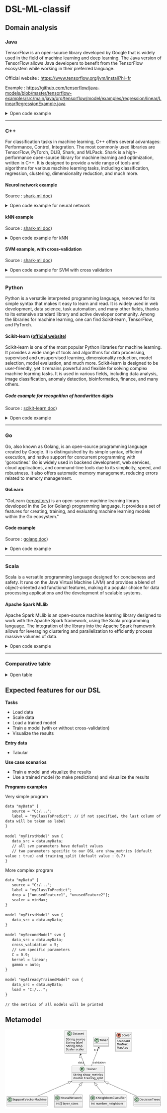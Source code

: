 # DSL-ML-classif

## Domain analysis

### Java

TensorFlow is an open-source library developed by Google that is widely used in the field of machine learning and deep learning. The Java version of TensorFlow allows Java developers to benefit from the TensorFlow ecosystem while working in their preferred language.

Official website : https://www.tensorflow.org/jvm/install?hl=fr 

Example : https://github.com/tensorflow/java-models/blob/master/tensorflow-examples/src/main/java/org/tensorflow/model/examples/regression/linear/LinearRegressionExample.java
<details>
<summary>Open code example</summary>

```java
package org.tensorflow.model.examples.regression.linear;

import java.util.List;
import java.util.Random;
import org.tensorflow.Graph;
import org.tensorflow.Session;
import org.tensorflow.framework.optimizers.GradientDescent;
import org.tensorflow.framework.optimizers.Optimizer;
import org.tensorflow.ndarray.Shape;
import org.tensorflow.op.Op;
import org.tensorflow.op.Ops;
import org.tensorflow.op.core.Placeholder;
import org.tensorflow.op.core.Variable;
import org.tensorflow.op.math.Add;
import org.tensorflow.op.math.Div;
import org.tensorflow.op.math.Mul;
import org.tensorflow.op.math.Pow;
import org.tensorflow.types.TFloat32;

/**
 * In this example TensorFlow finds the weight and bias of the linear regression during 1 epoch,
 * training on observations one by one.
 * <p>
 * Also, the weight and bias are extracted and printed.
 */
public class LinearRegressionExample {
    /**
     * Amount of data points.
     */
    private static final int N = 10;

    /**
     * This value is used to fill the Y placeholder in prediction.
     */
    public static final float LEARNING_RATE = 0.1f;
    public static final String WEIGHT_VARIABLE_NAME = "weight";
    public static final String BIAS_VARIABLE_NAME = "bias";

    public static void main(String[] args) {
        // Prepare the data
        float[] xValues = {1f, 2f, 3f, 4f, 5f, 6f, 7f, 8f, 9f, 10f};
        float[] yValues = new float[N];

        Random rnd = new Random(42);

        for (int i = 0; i < yValues.length; i++) {
            yValues[i] = (float) (10 * xValues[i] + 2 + 0.1 * (rnd.nextDouble() - 0.5));
        }

        try (Graph graph = new Graph()) {
            Ops tf = Ops.create(graph);

            // Define placeholders
            Placeholder<TFloat32> xData = tf.placeholder(TFloat32.class, Placeholder.shape(Shape.scalar()));
            Placeholder<TFloat32> yData = tf.placeholder(TFloat32.class, Placeholder.shape(Shape.scalar()));

            // Define variables
            Variable<TFloat32> weight = tf.withName(WEIGHT_VARIABLE_NAME).variable(tf.constant(1f));
            Variable<TFloat32> bias = tf.withName(BIAS_VARIABLE_NAME).variable(tf.constant(1f));

            // Define the model function weight*x + bias
            Mul<TFloat32> mul = tf.math.mul(xData, weight);
            Add<TFloat32> yPredicted = tf.math.add(mul, bias);

            // Define loss function MSE
            Pow<TFloat32> sum = tf.math.pow(tf.math.sub(yPredicted, yData), tf.constant(2f));
            Div<TFloat32> mse = tf.math.div(sum, tf.constant(2f * N));

            // Back-propagate gradients to variables for training
            Optimizer optimizer = new GradientDescent(graph, LEARNING_RATE);
            Op minimize = optimizer.minimize(mse);

            try (Session session = new Session(graph)) {

                // Train the model on data
                for (int i = 0; i < xValues.length; i++) {
                    float y = yValues[i];
                    float x = xValues[i];

                    try (TFloat32 xTensor = TFloat32.scalarOf(x);
                         TFloat32 yTensor = TFloat32.scalarOf(y)) {

                        session.runner()
                                .addTarget(minimize)
                                .feed(xData.asOutput(), xTensor)
                                .feed(yData.asOutput(), yTensor)
                                .run();

                        System.out.println("Training phase");
                        System.out.println("x is " + x + " y is " + y);
                    }
                }

                // Extract linear regression model weight and bias values
                List<?> tensorList = session.runner()
                        .fetch(WEIGHT_VARIABLE_NAME)
                        .fetch(BIAS_VARIABLE_NAME)
                        .run();

                try (TFloat32 weightValue = (TFloat32)tensorList.get(0);
                     TFloat32 biasValue = (TFloat32)tensorList.get(1)) {

                    System.out.println("Weight is " + weightValue.getFloat());
                    System.out.println("Bias is " + biasValue.getFloat());
                }

                // Let's predict y for x = 10f
                float x = 10f;
                float predictedY = 0f;

                try (TFloat32 xTensor = TFloat32.scalarOf(x);
                     TFloat32 yTensor = TFloat32.scalarOf(predictedY);
                     TFloat32 yPredictedTensor = (TFloat32)session.runner()
                             .feed(xData.asOutput(), xTensor)
                             .feed(yData.asOutput(), yTensor)
                             .fetch(yPredicted)
                             .run().get(0)) {

                    predictedY = yPredictedTensor.getFloat();

                    System.out.println("Predicted value: " + predictedY);
                }
            }
        }
    }
}
```
</details>

---

### C++

For classification tasks in machine learning, C++ offers several advantages: Performance, Control, Integration. The most commonly used libraries are TensorFlow, PyTorch, DLIB, Shark, and MLPack. Shark is a high-performance open-source library for machine learning and optimization, written in C++. It is designed to provide a wide range of tools and algorithms for various machine learning tasks, including classification, regression, clustering, dimensionality reduction, and much more.

#### Neurol network example
Source : [shark-ml doc](http://image.diku.dk/shark/doxygen_pages/html/_f_f_n_n_basic_tutorial_8cpp_source.html ))
<details>
	<summary>Open code example for neural network</summary>

```cpp

#include <shark/Models/LinearModel.h>//single dense layer
#include <shark/Models/ConcatenatedModel.h>//for stacking layers, provides operator>>
//training the  model
#include <shark/ObjectiveFunctions/ErrorFunction.h>//error function, allows for minibatch training
#include <shark/ObjectiveFunctions/Loss/CrossEntropy.h> // loss used for supervised training
#include <shark/ObjectiveFunctions/Loss/ZeroOneLoss.h> // loss used for evaluation of performance
#include <shark/Algorithms/GradientDescent/Adam.h> //optimizer: simple gradient descent.
#include <shark/Data/SparseData.h> //loading the dataset
using namespace shark;

std::size_t batchSize = 256;
LabeledData<RealVector,unsigned int> data;
importSparseData( data, argv[1], 0, batchSize );
data.shuffle(); //shuffle data randomly
auto test = splitAtElement(data, 70 * data.numberOfElements() / 100);//split a test set
std::size_t numClasses = numberOfClasses(data);
std::size_t inputDim = inputDimension(data);

//We use a dense linear model with rectifier activations
typedef LinearModel<RealVector, RectifierNeuron> DenseLayer;

//build the network
DenseLayer layer1(inputDim,hidden1, true);
DenseLayer layer2(hidden1,hidden2, true);
LinearModel<RealVector> output(hidden2,numClasses, true);
auto network = layer1 >> layer2 >> output;

//create the supervised problem.
CrossEntropy<unsigned int, RealVector> loss;
ErrorFunction<> error(data, &network, &loss, true);//enable minibatch training

//optimize the model
std::cout<<"training network"<<std::endl;
initRandomNormal(network,0.001);
Adam<> optimizer;
error.init();
optimizer.init(error);
for(std::size_t i = 0; i != iterations; ++i){
        optimizer.step(error);
        std::cout<<i<<" "<<optimizer.solution().value<<std::endl;
}
network.setParameterVector(optimizer.solution().point);
```
</details>

#### kNN example
Source : [shark-ml doc](http://image.diku.dk/shark/doxygen_pages/html/_k_n_n_tutorial_8cpp_source.html ))

<details>
	<summary>Open code example for kNN</summary>

```cpp

 #include <shark/Data/Csv.h>
 #include <shark/Models/NearestNeighborModel.h>
 #include <shark/Algorithms/NearestNeighbors/TreeNearestNeighbors.h>
 #include <shark/Models/Trees/KDTree.h>
 #include <shark/ObjectiveFunctions/Loss/ZeroOneLoss.h>
 #include <shark/Data/DataView.h>
 #include <iostream>
 
 using namespace shark;
 using namespace std;
 
 int main(int argc, char **argv) {
  if(argc < 2) {
  cerr << "usage: " << argv[0] << " (filename)" << endl;
  exit(EXIT_FAILURE);
  }
  // read data
  ClassificationDataset data;
  try {
  importCSV(data, argv[1], LAST_COLUMN, ' ');
  }
  catch (...) {
  cerr << "unable to read data from file " << argv[1] << endl;
  exit(EXIT_FAILURE);
  }
 
  cout << "number of data points: " << data.numberOfElements()
  << " number of classes: " << numberOfClasses(data)
  << " input dimension: " << inputDimension(data) << endl;
 
  // split data into training and test set
  ClassificationDataset dataTest = splitAtElement(data, static_cast<std::size_t>(.5 * data.numberOfElements()));
  cout << "training data points: " << data.numberOfElements() << endl;
  cout << "test data points: " << dataTest.numberOfElements() << endl;
 
  //create a binary search tree and initialize the search algorithm - a fast tree search
  KDTree<RealVector> tree(data.inputs());
  TreeNearestNeighbors<RealVector,unsigned int> algorithm(data,&tree);
  //instantiate the classifier
  const unsigned int K = 1; // number of neighbors for kNN
  NearestNeighborModel<RealVector, unsigned int> KNN(&algorithm,K);
 
  // evaluate classifier
  ZeroOneLoss<unsigned int> loss;
  Data<unsigned int> prediction = KNN(data.inputs());
  cout << K << "-KNN on training set accuracy: " << 1. - loss.eval(data.labels(), prediction) << endl;
  prediction = KNN(dataTest.inputs());
  cout << K << "-KNN on test set accuracy: " << 1. - loss.eval(dataTest.labels(), prediction) << endl;
 }

```
</details>

#### SVM example, with cross-validation
Source : [shark-ml doc](http://image.diku.dk/shark/doxygen_pages/html/_c_svm_grid_search_tutorial_8cpp_source.html ))

<details>
	<summary>Open code example for SVM with cross validation</summary>

```cpp

#include <shark/Models/Kernels/GaussianRbfKernel.h>
#include <shark/ObjectiveFunctions/Loss/ZeroOneLoss.h>
#include <shark/Algorithms/Trainers/CSvmTrainer.h>
#include <shark/Data/DataDistribution.h>

#include <shark/ObjectiveFunctions/CrossValidationError.h>
#include <shark/Algorithms/DirectSearch/GridSearch.h>
#include <shark/Algorithms/JaakkolaHeuristic.h>

using namespace shark;
using namespace std;

int main() {
    // problem definition
    Chessboard prob;
    ClassificationDataset dataTrain = prob.generateDataset(200);
    ClassificationDataset dataTest = prob.generateDataset(10000);

    // SVM setup
    GaussianRbfKernel<> kernel(0.5, true); // unconstrained?
    KernelClassifier<RealVector> svm;
    bool offset = true;
    bool unconstrained = true;
    CSvmTrainer<RealVector> trainer(&kernel, 1.0, offset, unconstrained);

    // cross-validation error
    const unsigned int K = 5; // number of folds
    ZeroOneLoss<unsigned int> loss;
    CVFolds<ClassificationDataset> folds = createCVSameSizeBalanced(dataTrain, K);
    CrossValidationError<KernelClassifier<RealVector>, unsigned int> cvError(
        folds, &trainer, &svm, &trainer, &loss
    );

    // find best parameters

    // use Jaakkola's heuristic as a starting point for the grid-search
    JaakkolaHeuristic ja(dataTrain);
    double ljg = log(ja.gamma());
    cout << "Tommi Jaakkola says gamma = " << ja.gamma() << " and ln(gamma) = " << ljg << endl;

    GridSearch grid;
    vector<double> min(2);
    vector<double> max(2);
    vector<size_t> sections(2);
    // kernel parameter gamma
    min[0] = ljg - 4.; max[0] = ljg + 4; sections[0] = 9;
    // regularization parameter C
    min[1] = 0.0; max[1] = 10.0; sections[1] = 11;
    grid.configure(min, max, sections);
    grid.step(cvError);

    // train model on the full dataset
    trainer.setParameterVector(grid.solution().point);
    trainer.train(svm, dataTrain);
    cout << "grid.solution().point " << grid.solution().point << endl;
    cout << "C =\t" << trainer.C() << endl;
    cout << "gamma =\t" << kernel.gamma() << endl;

    // evaluate
    Data<unsigned int> output = svm(dataTrain.inputs());
    double train_error = loss.eval(dataTrain.labels(), output);
    cout << "training error:\t" << train_error << endl;
    output = svm(dataTest.inputs());
    double test_error = loss.eval(dataTest.labels(), output);
    cout << "test error: \t" << test_error << endl;
}

```
</details>

---

### Python
Python is a versatile interpreted programming language, renowned for its simple syntax that makes it easy to learn and read. It is widely used in web development, data science, task automation, and many other fields, thanks to its extensive standard library and active developer community. Among the libraries for machine learning, one can find Scikit-learn, TensorFlow, and PyTorch.

#### Scikit-learn ([official website](https://scikit-learn.org/stable/))
Scikit-learn is one of the most popular Python libraries for machine learning. It provides a wide range of tools and algorithms for data processing, supervised and unsupervised learning, dimensionality reduction, model selection, model evaluation, and much more. Scikit-learn is designed to be user-friendly, yet it remains powerful and flexible for solving complex machine learning tasks. It is used in various fields, including data analysis, image classification, anomaly detection, bioinformatics, finance, and many others.

##### Code example for recognition of handwritten digits
Source : [scikit-learn doc](https://scikit-learn.org/stable/auto_examples/classification/plot_digits_classification.html#sphx-glr-auto-examples-classification-plot-digits-classification-py))

<details>
	<summary>Open code example</summary>

```python
# Author: Gael Varoquaux <gael dot varoquaux at normalesup dot org>
# License: BSD 3 clause

# Standard scientific Python imports
import matplotlib.pyplot as plt

# Import datasets, classifiers and performance metrics
from sklearn import datasets, metrics, svm
from sklearn.model_selection import train_test_split
```
##### Digits dataset
```python
digits = datasets.load_digits()

_, axes = plt.subplots(nrows=1, ncols=4, figsize=(10, 3))
for ax, image, label in zip(axes, digits.images, digits.target):
	ax.set_axis_off()
	ax.imshow(image, cmap=plt.cm.gray_r, interpolation="nearest")
	ax.set_title("Training: %i" % label)
```
##### Classification
```python
# flatten the images
n_samples = len(digits.images)
data = digits.images.reshape((n_samples, -1))

# Create a classifier: a support vector classifier
clf = svm.SVC(gamma=0.001)

# Split data into 50% train and 50% test subsets
X_train, X_test, y_train, y_test = train_test_split(
	data, digits.target, test_size=0.5, shuffle=False
)

# Learn the digits on the train subset
clf.fit(X_train, y_train)

# Predict the value of the digit on the test subset
predicted = clf.predict(X_test)
```
```python
# Visualization of the first 4 test samples and show their predicted digit value
_, axes = plt.subplots(nrows=1, ncols=4, figsize=(10, 3))
for ax, image, prediction in zip(axes, X_test, predicted):
	ax.set_axis_off()
	image = image.reshape(8, 8)
	ax.imshow(image, cmap=plt.cm.gray_r, interpolation="nearest")
	ax.set_title(f"Prediction: {prediction}")
```
```python
print(
	f"Classification report for classifier {clf}:\n"
	f"{metrics.classification_report(y_test, predicted)}\n"
)
```
```python
# Confusion matrix
disp = metrics.ConfusionMatrixDisplay.from_predictions(y_test, predicted)
disp.figure_.suptitle("Confusion Matrix")
print(f"Confusion matrix:\n{disp.confusion_matrix}")

plt.show()
```
</details>

---

### Go

Go, also known as Golang, is an open-source programming language created by Google. It is distinguished by its simple syntax, efficient execution, and native support for concurrent programming with 'goroutines.' Go is widely used in backend development, web services, cloud applications, and command-line tools due to its simplicity, speed, and robustness. It also offers automatic memory management, reducing errors related to memory management.

#### GoLearn

"GoLearn ([repository](https://github.com/sjwhitworth/golearn)) is an open-source machine learning library developed in the Go (or Golang) programming language. It provides a set of features for creating, training, and evaluating machine learning models within the Go ecosystem."

#### Code example
Source : [golang doc](https://golangdocs.com/golang-machine-learning-libraries))
<details>
	<summary>Open code example</summary>

```go
package main
 
import (
    "fmt"
 
    "github.com/sjwhitworth/golearn/base"
    "github.com/sjwhitworth/golearn/evaluation"
    "github.com/sjwhitworth/golearn/knn"
)
 
func main() {
    // Load in a dataset, with headers. Header attributes will be stored.
    // Think of instances as a Data Frame structure in R or Pandas.
    // You can also create instances from scratch.
    rawData, err := base.ParseCSVToInstances("datasets/iris.csv", false)
    if err != nil {
        panic(err)
    }
 
    // Print a pleasant summary of your data.
    fmt.Println(rawData)
 
    //Initialises a new KNN classifier
    cls := knn.NewKnnClassifier("euclidean", "linear", 2)
 
    //Do a training-test split
    trainData, testData := base.InstancesTrainTestSplit(rawData, 0.50)
    cls.Fit(trainData)
 
    //Calculates the Euclidean distance and returns the most popular label
    predictions, err := cls.Predict(testData)
    if err != nil {
        panic(err)
    }
 
    // Prints precision/recall metrics
    confusionMat, err := evaluation.GetConfusionMatrix(testData, predictions)
    if err != nil {
        panic(fmt.Sprintf("Unable to get confusion matrix: %s", err.Error()))
    }
    fmt.Println(evaluation.GetSummary(confusionMat))
}

```
</details>

---

### Scala

Scala is a versatile programming language designed for conciseness and safety. It runs on the Java Virtual Machine (JVM) and provides a blend of object-oriented and functional features, making it a popular choice for data processing applications and the development of scalable systems.

#### Apache Spark MLlib

Apache Spark MLlib is an open-source machine learning library designed to work with the Apache Spark framework, using the Scala programming language. The integration of the library into the Apache Spark framework allows for leveraging clustering and parallelization to efficiently process massive volumes of data.

<details>
	<summary>Open code example</summary>

```scala
import org.apache.spark.ml.classification.LinearSVC

// Load training data
val training = spark.read.format("libsvm").load("data/mllib/sample_libsvm_data.txt")

val lsvc = new LinearSVC()
  .setMaxIter(10)
  .setRegParam(0.1)

// Fit the model
val lsvcModel = lsvc.fit(training)

// Print the coefficients and intercept for linear svc
println(s"Coefficients: ${lsvcModel.coefficients} Intercept: ${lsvcModel.intercept}")

```
</details>

---

### Comparative table

<details>
	<summary>Open table</summary>

| Characteristic                | scikit-learn (Python) | GoLearn (Go) | TensorFlow (Java) | Shark (C++) | MLlib (Scala) |
|------------------------------|-----------------------|--------------|--------------------|------------|--------------|
| Community and Support        | Large community and active support | Growing community | Active community | Growing community | Growing community |
| Machine Learning             | Yes, traditional methods | Yes, focused on decision trees and random forests | Yes, wide range of models | Yes, with libraries for numerical optimization | Yes, various methods |
| Deep Learning                | No, except with third-party extensions (like TensorFlow) | No, primarily focused on classical machine learning | Yes, with comprehensive deep learning capabilities | Yes, with deep learning capabilities | No, primarily focused on classical machine learning |
| Ease of Use                  | Very user-friendly, ideal for ML beginners | User-friendly but fewer resources for beginners | Slightly more complex, mainly for advanced users | User-friendly but may require C++ expertise | User-friendly, suitable for Scala users |
| Flexibility                  | Less flexible in terms of model customization | More flexibility than scikit-learn but less than TensorFlow | Highly flexible with the ability to customize every aspect of the model | Flexible with a wide variety of customizable parameters | Flexible with high-level and low-level APIs |
| Performance                  | Strong performance for basic tasks | Decent performance but not as powerful as TensorFlow | Exceptional performance, ideal for deep learning | Strong performance for classical machine learning | Strong performance for various tasks |
| Deployment                   | Easy to deploy in production due to its simplicity | Can be deployed but requires more effort than scikit-learn | Can be deployed but requires more complex management | Can be deployed with C++ deployment efforts | Can be deployed in the Spark ecosystem |
| Typical Use Cases            | Data exploration, classification, regression, clustering | Decision trees, random forests, classification | Neural networks, natural language processing, computer vision | Classical machine learning, numerical optimization | Various machine learning tasks |
</details>

## Expected features for our DSL

**Tasks**
- Load data
- Scale data
- Load a trained model
- Train a model (with or without cross-validation)
- Visualize the results

**Entry data**
- Tabular

**Use case scenarios**
- Train a model and visualize the results
- Use a trained model (to make predictions) and visualize the results

**Programs examples**

Very simple program
```
data "myData" {
   source = "C:/...";
   label = "myClassToPredict"; // if not specified, the last column of data will be taken as label
}

model "myFirstModel" svm {
   data_src = data.myData;
   // all svm parameters have default values
   // two parameters specific to our DSL are show_metrics (default value : true) and training_split (default value : 0.7)
}
```

More complex program
```
data "myData" {
   source = "C:/...";
   label = "myClassToPredict";
   drop = ["unusedFeature1", "unusedFeature2"];
   scaler = minMax;
}

model "myFirstModel" svm {
   data_src = data.myData;
}

model "mySecondModel" svm {
   data_src = data.myData;
   cross_validation = 5;
   // svm specific parameters
   C = 0.9;
   kernel = linear;
   gamma = auto;
}

model "myAlreadyTrainedModel" svm {
   data_src = data.myData;
   load = "C:/...";
}

// the metrics of all models will be printed
```


## Metamodel

![](metamodel.png)
